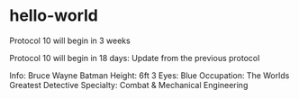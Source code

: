 # hello-world
Protocol 10 will begin in 3 weeks

Protocol 10 will begin in 18 days: Update from the previous protocol

Info:
Bruce Wayne
Batman
Height: 6ft 3
Eyes: Blue
Occupation: The Worlds Greatest Detective
Specialty: Combat & Mechanical Engineering
